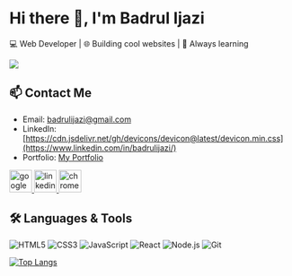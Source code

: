# Hi there 👋, I'm Badrul Ijazi

💻 Web Developer | 🌐 Building cool websites | 🚀 Always learning

<picture>
  <source
    srcset="https://github-readme-stats.vercel.app/api?username=D4NG02&show_icons=true&theme=dark"
    media="(prefers-color-scheme: dark)"
  />
  <source
    srcset="https://github-readme-stats.vercel.app/api?username=D4NG02&show_icons=true"
    media="(prefers-color-scheme: light), (prefers-color-scheme: no-preference)"
  />
  <img src="https://github-readme-stats.vercel.app/api?username=anuraghazra&show_icons=true" />
</picture>

## 📫 Contact Me
- Email: badrulijazi@gmail.com
- LinkedIn: [https://cdn.jsdelivr.net/gh/devicons/devicon@latest/devicon.min.css](https://www.linkedin.com/in/badrulijazi/)
- Portfolio: [My Portfolio](https://badrulijazi.com/)

  
<p align="left">
  <a href="mailto:badrulijazi@gmail.com" target="_blank">
    <img src="https://cdn.jsdelivr.net/gh/devicons/devicon@latest/icons/google/google-original.svg" alt="google" width="40" height="40" />
  </a>
  <a href="https://www.linkedin.com/in/badrulijazi/" target="_blank">
    <img src="https://cdn.jsdelivr.net/gh/devicons/devicon@latest/icons/linkedin/linkedin-original.svg" alt="linkedin" width="40" height="40" />
  </a>
  <a href="https://badrulijazi.com/" target="_blank">
    <img src="https://cdn.jsdelivr.net/gh/devicons/devicon@latest/icons/chrome/chrome-original.svg" alt="chrome" width="40" height="40" />
  </a>
</p>


## 🛠️ Languages & Tools
![HTML5](https://img.shields.io/badge/HTML5-E34F26?style=flat&logo=html5&logoColor=white)
![CSS3](https://img.shields.io/badge/CSS3-1572B6?style=flat&logo=css3&logoColor=white)
![JavaScript](https://img.shields.io/badge/JavaScript-F7DF1E?style=flat&logo=javascript&logoColor=black)
![React](https://img.shields.io/badge/React-20232A?style=flat&logo=react&logoColor=61DAFB)
![Node.js](https://img.shields.io/badge/Node.js-339933?style=flat&logo=nodedotjs&logoColor=white)
![Git](https://img.shields.io/badge/Git-F05032?style=flat&logo=git&logoColor=white)

[![Top Langs](https://github-readme-stats.vercel.app/api/top-langs/?username=D4NG02&layout=compact&langs_count=8&theme=transparent)](https://github.com/anuraghazra/github-readme-stats)
